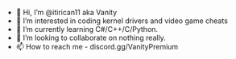 - 👋 Hi, I’m @itirican11 aka Vanity
- 👀 I’m interested in coding kernel drivers and video game cheats
- 🌱 I’m currently learning C#/C++/C/Python.
- 💞️ I’m looking to collaborate on nothing really.
- 📫 How to reach me - discord.gg/VanityPremium
